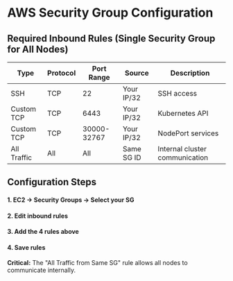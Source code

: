 # AWS Security Group Configuration

## Required Inbound Rules (Single Security Group for All Nodes)

| Type | Protocol | Port Range | Source | Description |
|------|----------|-----------|--------|-------------|
| SSH | TCP | 22 | Your IP/32 | SSH access |
| Custom TCP | TCP | 6443 | Your IP/32 | Kubernetes API |
| Custom TCP | TCP | 30000-32767 | Your IP/32 | NodePort services |
| All Traffic | All | All | Same SG ID | Internal cluster communication |

## Configuration Steps

#### 1. EC2 → Security Groups → Select your SG
#### 2. Edit inbound rules
#### 3. Add the 4 rules above
#### 4. Save rules

**Critical:** The "All Traffic from Same SG" rule allows all nodes to communicate internally.
